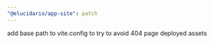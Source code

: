 ```yaml
---
"@elucidario/app-site": patch
---
```


add base path to vite.config to try to avoid 404 page deployed assets
